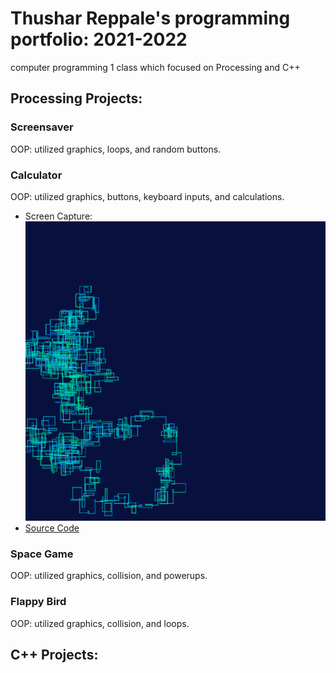 # Thushar Reppale's programming portfolio: 2021-2022
computer programming 1 class which focused on Processing and C++

## Processing Projects:

### Screensaver
OOP: utilized graphics, loops, and random buttons.
### Calculator
OOP: utilized graphics, buttons, keyboard inputs, and calculations.
* Screen Capture:
![SpaceGame](https://github.com/ThusharReppale/programmingPortfolio20212022/blob/gh-pages/images/Screensaver.png)
* [Source Code](https://github.com/ThusharReppale/programmingPortfolio20212022/blob/gh-pages/Proccessing/Screensaver.zip)

### Space Game
OOP: utilized graphics, collision, and powerups.
### Flappy Bird
OOP: utilized graphics, collision, and loops.

## C++ Projects:
